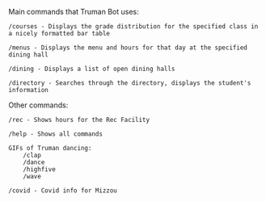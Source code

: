 Main commands that Truman Bot uses:

    /courses - Displays the grade distribution for the specified class in a nicely formatted bar table

    /menus - Displays the menu and hours for that day at the specified dining hall

    /dining - Displays a list of open dining halls

    /directory - Searches through the directory, displays the student's information

Other commands:

    /rec - Shows hours for the Rec Facility

    /help - Shows all commands
        
    GIFs of Truman dancing:
        /clap
        /dance
        /highfive
        /wave

    /covid - Covid info for Mizzou
